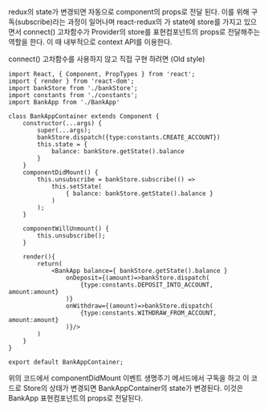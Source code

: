 redux의 state가 변경되면 자동으로 component의 props로 전달 된다. 
이를 위해 구독(subscribe)라는 과정이 일어나며 react-redux의 <Provider />가 state에 store를 가지고 있으면서 connect() 고차함수가 Provider의 store를 표현컴포넌트의 props로 전달해주는 역할을 한다. 이 때 내부적으로 context API를 이용한다. <br />

connect() 고차함수를 사용하지 않고 직접 구현 하려면 (Old style)

```
import React, { Component, PropTypes } from 'react';
import { render } from 'react-dom';
import bankStore from './bankStore';
import constants from './constants';
import BankApp from './BankApp'

class BankAppContainer extends Component {
    constructor(...args) {
        super(...args);
        bankStore.dispatch({type:constants.CREATE_ACCOUNT})
        this.state = {
            balance: bankStore.getState().balance
        }
    }
    componentDidMount() {
        this.unsubscribe = bankStore.subscribe(() =>
            this.setState(
                { balance: bankStore.getState().balance }
            )
        );
    }

    componentWillUnmount() {
        this.unsubscribe();
    }

    render(){
        return(
            <BankApp balance={ bankStore.getState().balance }
                onDeposit={(amount)=>bankStore.dispatch(
                    {type:constants.DEPOSIT_INTO_ACCOUNT, amount:amount}
                )}
                onWithdraw={(amount)=>bankStore.dispatch(
                    {type:constants.WITHDRAW_FROM_ACCOUNT, amount:amount}
                )}/>
        )
    }
}

export default BankAppContainer;
```

위의 코드에서 componentDidMount 이벤트 생명주기 메서드에서 구독을 하고 이 코드로 Store의 상태가 변경되면 BankAppContainer의 state가 변경된다. 이것은 BankApp 표현컴포넌트의 props로 전달된다.






